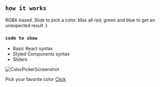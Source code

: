## `how it works`

RGBA based. Slide to pick a color.
Max all red, green and blue to get an unexpected result :)

### `code to show`

* Basic React syntax
* Styled Components syntax
* Sliders

![ColorPickerScreenshot](https://i.ibb.co/2ShG6Js/Color-Picker.png)

Pick your favorite color [Click]( https://my-color-picker-react.herokuapp.com/) 
